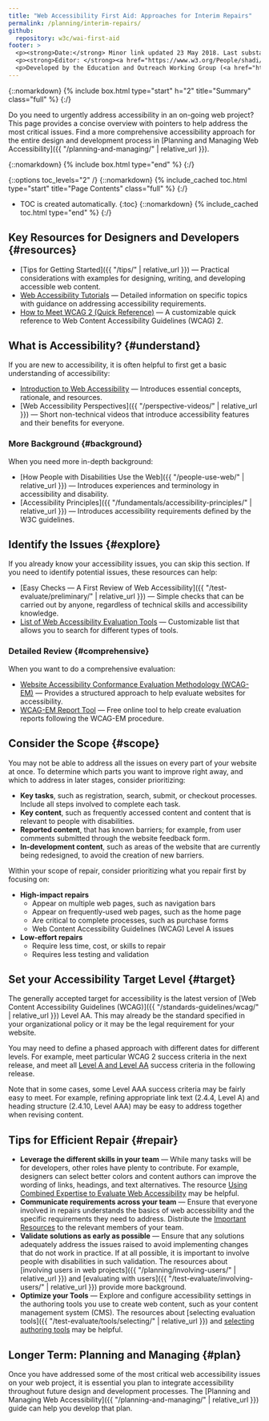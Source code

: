 ```yaml
---
title: "Web Accessibility First Aid: Approaches for Interim Repairs"
permalink: /planning/interim-repairs/
github:
  repository: w3c/wai-first-aid
footer: >
  <p><strong>Date:</strong> Minor link updated 23 May 2018. Last substantive update November 2016. First published March 2006.<br>History: Previously titled "Short Term Website Accessibility Improvements" and "Improving the Accessibility of Your Website".</p>
  <p><strong>Editor: </strong><a href="https://www.w3.org/People/shadi/">Shadi Abou-Zahra</a>. Previous editors: <a href="https://www.w3.org/People/kevin">Kevin White</a> and <a href="https://www.w3.org/People/Shawn/">Shawn Lawton Henry</a>.  Previous contributors: Sharron Rush, Anna Belle Leiserson, Judy Brewer, and <a href="https://www.w3.org/WAI/EO/participants">EOWG Participants</a>.</p>
  <p>Developed by the Education and Outreach Working Group (<a href="http://www.w3.org/WAI/EO/">EOWG</a>). First developed with support from <a href="https://www.w3.org/WAI/TIES/"><acronym title="Web Accessibility Initiative: Training, Implementation, Education, Support">WAI-TIES</acronym> Project</a>, then updated with support of the <a href="https://www.w3.org/WAI/ACT/"><acronym title="Web Accessibility Initiative - Cooperation Framework for Guidance on Advanced Technologies, Evaluation Methodologies, and Research Agenda Setting to Support eAccessibility">WAI-ACT</acronym> Project</a>, and later the <a href="https://www.w3.org/WAI/DEV/"><acronym>WAI-DEV</acronym> Project</a>.</p>
---
```


{::nomarkdown}
{% include box.html type="start" h="2" title="Summary" class="full" %}
{:/}

Do you need to urgently address accessibility in an on-going web project?
This page provides a concise overview with pointers to help address the most critical issues.
Find a more comprehensive accessibility approach for the entire design and development process in [Planning and Managing Web Accessibility]({{ "/planning-and-managing/" | relative_url }}).

{::nomarkdown}
{% include box.html type="end" %}
{:/}

{::options toc_levels="2" /}
{::nomarkdown}
{% include_cached toc.html type="start" title="Page Contents" class="full" %}
{:/}
-   TOC is created automatically.
{:toc}
{::nomarkdown}
{% include_cached toc.html type="end" %}
{:/}


Key Resources for Designers and Developers {#resources}
------------------------------------------

-   [Tips for Getting
    Started]({{ "/tips/" | relative_url }}) — Practical
    considerations with examples for designing, writing, and developing
    accessible web content.
-   [Web Accessibility Tutorials](https://www.w3.org/WAI/tutorials/) —
    Detailed information on specific topics with guidance on addressing
    accessibility requirements.
-   [How to Meet WCAG 2 (Quick Reference)](https://www.w3.org/WAI/WCAG20/quickref/) — A
    customizable quick reference to Web Content Accessibility Guidelines
    (WCAG) 2.

What is Accessibility? {#understand}
----------------------

If you are new to accessibility, it is often helpful to first get a
basic understanding of accessibility:

-   [Introduction to Web Accessibility](https://www.w3.org/WAI/fundamentals/accessibility-intro/) — Introduces essential concepts, rationale, and resources.
-   [Web Accessibility
    Perspectives]({{ "/perspective-videos/" | relative_url }}) — Short
    non-technical videos that introduce accessibility features and their
    benefits for everyone.

### More Background {#background}

When you need more in-depth background:

-   [How People with Disabilities Use the
    Web]({{ "/people-use-web/" | relative_url }}) — Introduces
    experiences and terminology in accessibility and disability.
-   [Accessibility
    Principles]({{ "/fundamentals/accessibility-principles/" | relative_url }})
    — Introduces accessibility requirements defined by the W3C
    guidelines.

Identify the Issues {#explore}
-------------------

If you already know your accessibility issues, you can skip this
section. If you need to identify potential issues, these resources can
help:

-   [Easy Checks — A First Review of Web
    Accessibility]({{ "/test-evaluate/preliminary/" | relative_url }}) —
    Simple checks that can be carried out by anyone, regardless of
    technical skills and accessibility knowledge.
-   [List of Web Accessibility Evaluation
    Tools](https://www.w3.org/WAI/ER/tools/) — Customizable list that
    allows you to search for different types of tools.

### Detailed Review {#comprehensive}

When you want to do a comprehensive evaluation:

-   [Website Accessibility Conformance Evaluation Methodology
    (WCAG-EM)](https://www.w3.org/WAI/eval/conformance.html) — Provides
    a structured approach to help evaluate websites for accessibility.
-   [WCAG-EM Report Tool](https://www.w3.org/WAI/eval/report-tool/) —
    Free online tool to help create evaluation reports following the
    WCAG-EM procedure.

Consider the Scope {#scope}
------------------

You may not be able to address all the issues on every part of your
website at once. To determine which parts you want to improve right
away, and which to address in later stages, consider prioritizing:

-   **Key tasks**, such as registration, search, submit, or checkout
    processes. Include all steps involved to complete each task.
-   **Key content**, such as frequently accessed content and content
    that is relevant to people with disabilities.
-   **Reported content**, that has known barriers; for example, from
    user comments submitted through the website feedback form.
-   **In-development content**, such as areas of the website that are
    currently being redesigned, to avoid the creation of new barriers.

Within your scope of repair, consider prioritizing what you repair first
by focusing on:

-   **High-impact repairs**
    -   Appear on multiple web pages, such as navigation bars
    -   Appear on frequently-used web pages, such as the home page
    -   Are critical to complete processes, such as purchase forms
    -   Web Content Accessibility Guidelines (WCAG) Level A issues
-   **Low-effort repairs**
    -   Require less time, cost, or skills to repair
    -   Requires less testing and validation

Set your Accessibility Target Level {#target}
-----------------------------------

The generally accepted target for accessibility is the latest version of [Web Content
Accessibility Guidelines (WCAG)]({{ "/standards-guidelines/wcag/" | relative_url }})
Level AA. This may already be the standard specified in your
organizational policy or it may be the legal requirement for your
website.

You may need to define a phased approach with different dates for
different levels. For example, meet particular WCAG 2 success criteria
in the next release, and meet all [Level A and Level
AA](https://www.w3.org/WAI/WCAG20/quickref/?currentsidebar=%23col_overview&levels=aaa)
success criteria in the following release.

Note that in some cases, some Level AAA success criteria may be fairly
easy to meet. For example, refining appropriate link text (2.4.4, Level
A) and heading structure (2.4.10, Level AAA) may be easy to address
together when revising content.

Tips for Efficient Repair {#repair}
-------------------------

-   **Leverage the different skills in your team** — While many tasks
    will be for developers, other roles have plenty to contribute. For
    example, designers can select better colors and content authors can
    improve the wording of links, headings, and text alternatives. The
    resource [Using Combined Expertise to Evaluate Web
    Accessibility](https://www.w3.org/WAI/eval/reviewteams.html) may be
    helpful.
-   **Communicate requirements across your team** — Ensure that everyone
    involved in repairs understands the basics of web accessibility and
    the specific requirements they need to address. Distribute the
    [Important Resources](#resources) to the relevant members of your
    team.
-   **Validate solutions as early as possible** — Ensure that any
    solutions adequately address the issues raised to avoid implementing
    changes that do not work in practice. If at all possible, it is
    important to involve people with disabilities in such validation.
    The resources about [involving users in web
    projects]({{ "/planning/involving-users/" | relative_url }}) and [evaluating
    with users]({{ "/test-evaluate/involving-users/" | relative_url }}) provide more
    background.
-   **Optimize your Tools** — Explore and configure accessibility
    settings in the authoring tools you use to create web content, such
    as your content management system (CMS). The resources about
    [selecting evaluation
    tools]({{ "/test-evaluate/tools/selecting/" | relative_url }}) and [selecting
    authoring tools](https://www.w3.org/WAI/impl/software) may be
    helpful.

Longer Term: Planning and Managing {#plan}
----------------------------------

Once you have addressed some of the most critical web accessibility
issues on your web project, it is essential you plan to integrate
accessibility throughout future design and development processes. The
[Planning and Managing Web
Accessibility]({{ "/planning-and-managing/" | relative_url }}) guide can help you
develop that plan.
